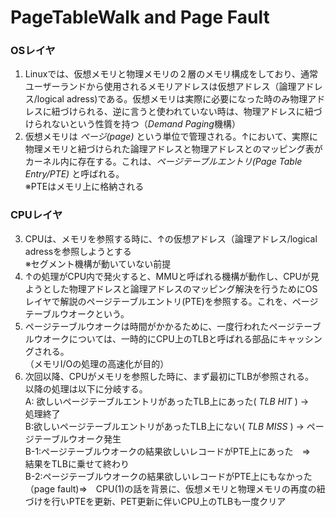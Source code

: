# PageTableWalk and Page Fault

### OSレイヤ
1. Linuxでは、仮想メモリと物理メモリの２層のメモリ構成をしており、通常ユーザーランドから使用されるメモリアドレスは仮想アドレス（論理アドレス/logical adress)である。仮想メモリは実際に必要になった時のみ物理アドレスに紐づけられる、逆に言うと使われていない時は、物理アドレスに紐づけられないという性質を持つ（*Demand Paging*機構）  
2. 仮想メモリは *ページ(page)* という単位で管理される。↑において、実際に物理メモリと紐づけられた論理アドレスと物理アドレスとのマッピング表がカーネル内に存在する。これは、*ページテーブルエントリ(Page Table Entry/PTE)* と呼ばれる。  
※PTEはメモリ上に格納される  

### CPUレイヤ
3. CPUは、メモリを参照する時に、↑の仮想アドレス（論理アドレス/logical adressを参照しようとする  
※セグメント機構が動いていない前提  
4. ↑の処理がCPU内で発火すると、MMUと呼ばれる機構が動作し、CPUが見ようとした物理アドレスと論理アドレスのマッピング解決を行うためにOSレイヤで解説のページテーブルエントリ(PTE)を参照する。これを、ページテーブルウオークという。  
5. ページテーブルウオークは時間がかかるために、一度行われたページテーブルウオークについては、一時的にCPU上のTLBと呼ばれる部品にキャッシングされる。  
（メモリI/Oの処理の高速化が目的）
6. 次回以降、CPUがメモリを参照した時に、まず最初にTLBが参照される。  
以降の処理は以下に分岐する。  
A: 欲しいページテーブルエントリがあったTLB上にあった( *TLB HIT* ) →　処理終了  
B:欲しいページテーブルエントリがあったTLB上にない( *TLB MISS* ) → ページテーブルウオーク発生  
B-1:ページテーブルウオークの結果欲しいレコードがPTE上にあった　⇒　結果をTLBに乗せて終わり  
B-2:ページテーブルウオークの結果欲しいレコードがPTE上にもなかった（page fault)⇒　CPU(1)の話を背景に、仮想メモリと物理メモリの再度の紐づけを行いPTEを更新、PET更新に伴いCPU上のTLBも一度クリア  

